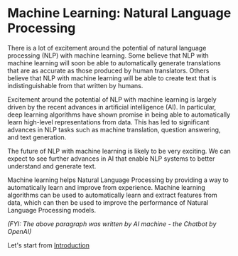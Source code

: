 Machine Learning: Natural Language Processing
=================================================

There is a lot of excitement around the potential of natural language processing (NLP) with machine learning. Some believe that NLP with machine learning will soon be able to automatically generate translations that are as accurate as those produced by human translators. Others believe that NLP with machine learning will be able to create text that is indistinguishable from that written by humans.

Excitement around the potential of NLP with machine learning is largely driven by the recent advances in artificial intelligence (AI). In particular, deep learning algorithms have shown promise in being able to automatically learn high-level representations from data. This has led to significant advances in NLP tasks such as machine translation, question answering, and text generation.

The future of NLP with machine learning is likely to be very exciting. We can expect to see further advances in AI that enable NLP systems to better understand and generate text.

Machine learning helps Natural Language Processing by providing a way to automatically learn and improve from experience. Machine learning algorithms can be used to automatically learn and extract features from data, which can then be used to improve the performance of Natural Language Processing models.

*(FYI: The above paragraph was written by AI machine - the Chatbot by OpenAI)*

Let's start from [Introduction](Step0_Introduction.ipynb)